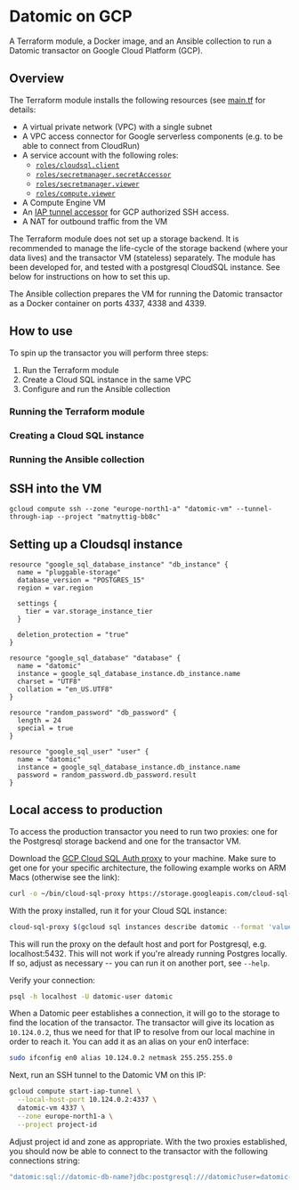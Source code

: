 # Datomic on GCP

A Terraform module, a Docker image, and an Ansible collection to run a Datomic
transactor on Google Cloud Platform (GCP).

## Overview

The Terraform module installs the following resources (see [main.tf](./main.tf)
for details:

- A virtual private network (VPC) with a single subnet
- A VPC access connector for Google serverless components (e.g. to be able to
  connect from CloudRun)
- A service account with the following roles:
  - [`roles/cloudsql.client`](https://cloud.google.com/sql/docs/mysql/iam-roles)
  - [`roles/secretmanager.secretAccessor`](https://cloud.google.com/secret-manager/docs/access-control)
  - [`roles/secretmanager.viewer`](https://cloud.google.com/secret-manager/docs/access-control)
  - [`roles/compute.viewer`](https://cloud.google.com/compute/docs/access/iam)
- A Compute Engine VM
- An [IAP tunnel accessor](https://cloud.google.com/iap/docs/concepts-overview)
  for GCP authorized SSH access.
- A NAT for outbound traffic from the VM

The Terraform module does not set up a storage backend. It is recommended to
manage the life-cycle of the storage backend (where your data lives) and the
transactor VM (stateless) separately. The module has been developed for, and
tested with a postgresql CloudSQL instance. See below for instructions on how to
set this up.

The Ansible collection prepares the VM for running the Datomic transactor as a
Docker container on ports 4337, 4338 and 4339.

## How to use

To spin up the transactor you will perform three steps:

1. Run the Terraform module
2. Create a Cloud SQL instance in the same VPC
3. Configure and run the Ansible collection

### Running the Terraform module

### Creating a Cloud SQL instance

### Running the Ansible collection

## SSH into the VM

```
gcloud compute ssh --zone "europe-north1-a" "datomic-vm" --tunnel-through-iap --project "matnyttig-bb8c"
```

## Setting up a Cloudsql instance

```hcl
resource "google_sql_database_instance" "db_instance" {
  name = "pluggable-storage"
  database_version = "POSTGRES_15"
  region = var.region

  settings {
    tier = var.storage_instance_tier
  }

  deletion_protection = "true"
}

resource "google_sql_database" "database" {
  name = "datomic"
  instance = google_sql_database_instance.db_instance.name
  charset = "UTF8"
  collation = "en_US.UTF8"
}

resource "random_password" "db_password" {
  length = 24
  special = true
}

resource "google_sql_user" "user" {
  name = "datomic"
  instance = google_sql_database_instance.db_instance.name
  password = random_password.db_password.result
}
```

## Local access to production

To access the production transactor you need to run two proxies: one for the
Postgresql storage backend and one for the transactor VM.

Download the [GCP Cloud SQL Auth
proxy](https://cloud.google.com/sql/docs/mysql/sql-proxy) to your machine. Make
sure to get one for your specific architecture, the following example works on
ARM Macs (otherwise see the link):

```sh
curl -o ~/bin/cloud-sql-proxy https://storage.googleapis.com/cloud-sql-connectors/cloud-sql-proxy/v2.11.4/cloud-sql-proxy.darwin.amd64
```

With the proxy installed, run it for your Cloud SQL instance:

```sh
cloud-sql-proxy $(gcloud sql instances describe datomic --format 'value(connectionName)')
```

This will run the proxy on the default host and port for Postgresql, e.g.
localhost:5432. This will not work if you're already running Postgres locally.
If so, adjust as necessary -- you can run it on another port, see `--help`.

Verify your connection:

```sh
psql -h localhost -U datomic-user datomic
```

When a Datomic peer establishes a connection, it will go to the storage to find
the location of the transactor. The transactor will give its location as
`10.124.0.2`, thus we need for that IP to resolve from our local machine in
order to reach it. You can add it as an alias on your en0 interface:

```sh
sudo ifconfig en0 alias 10.124.0.2 netmask 255.255.255.0
```

Next, run an SSH tunnel to the Datomic VM on this IP:

```sh
gcloud compute start-iap-tunnel \
  --local-host-port 10.124.0.2:4337 \
  datomic-vm 4337 \
  --zone europe-north1-a \
  --project project-id
```

Adjust project id and zone as appropriate. With the two proxies established, you
should now be able to connect to the transactor with the following connections
string:

```clj
"datomic:sql://datomic-db-name?jdbc:postgresql:///datomic?user=datomic-user&password=..."
```
